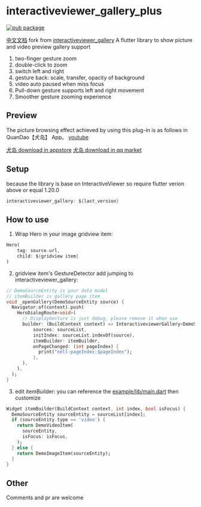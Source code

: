 # interactiveviewer_gallery_plus
[![pub package](https://img.shields.io/pub/v/interactiveviewer_gallery.svg)](https://pub.dartlang.org/packages/interactiveviewer_gallery)

[中文文档](./README_CH.md)
fork from [interactiveviewer_gallery](https://pub.dev/packages/interactiveviewer_gallery/versions)
A flutter library to show picture and video preview gallery
support
1. two-finger gesture zoom
2. double-click to zoom
3. switch left and right
4. gesture back: scale, transfer, opacity of background
5. video auto paused when miss focus
6. Pull-down gesture supports left and right movement
7. Smoother gesture zooming experience

## Preview
The picture browsing effect achieved by using this plug-in is as follows in QuanDao【犬岛】 App。
[youtube](https://youtu.be/GWtGYJc-1-Y)

[犬岛 download in appstore](https://apps.apple.com/se/app/id6450510581)
[犬岛 download in qq market](https://a.app.qq.com/o/simple.jsp?pkgname=com.fixtime.quandao)

## Setup

because the library is base on InteractiveViewer so require flutter verion above or equal 1.20.0
```dart
interactiveviewer_gallery: ${last_version}
```

## How to use

1. Wrap Hero in your image gridview item:
```dart
Hero(
    tag: source.url,
    child: ${gridview item}
)
 ```

2. gridview item's GestureDetector add jumping to interactiveviewer_gallery:
```dart
// DemoSourceEntity is your data model
// itemBuilder is gallery page item
void _openGallery(DemoSourceEntity source) {
  Navigator.of(context).push(
    HeroDialogRoute<void>(
      // DisplayGesture is just debug, please remove it when use
      builder: (BuildContext context) => InteractiveviewerGallery<DemoSourceEntity>(
          sources: sourceList,
          initIndex: sourceList.indexOf(source),
          itemBuilder: itemBuilder,
          onPageChanged: (int pageIndex) {
            print("nell-pageIndex:$pageIndex");
          },
      ),
    ),
  );
}
```

3. edit itemBuilder: you can reference the [example/lib/main.dart](https://github.com/qq326646683/interactiveviewer_gallery/blob/main/example/lib/main.dart) then customize

```dart
Widget itemBuilder(BuildContext context, int index, bool isFocus) {
  DemoSourceEntity sourceEntity = sourceList[index];
  if (sourceEntity.type == 'video') {
    return DemoVideoItem(
      sourceEntity,
      isFocus: isFocus,
    );
  } else {
    return DemoImageItem(sourceEntity);
  }
}
```

## Other
Comments and pr are welcome
